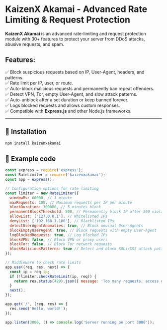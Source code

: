 # KaizenX Akamai - Advanced Rate Limiting & Request Protection

**KaizenX Akamai** is an advanced rate-limiting and request protection module with 30+ features to protect your server from DDoS attacks, abusive requests, and spam.

## Features:
✅ Block suspicious requests based on IP, User-Agent, headers, and patterns.  
✅ Rate limit per IP, user, or route.  
✅ Auto-block malicious requests and permanently ban repeat offenders.  
✅ Detect VPN, Tor, empty User-Agent, and slow attack patterns.  
✅ Auto-unblock after a set duration or keep banned forever.  
✅ Logs blocked requests and allows custom responses.  
✅ Compatible with **Express.js** and other Node.js frameworks.  

---

## 📌 Installation
```sh
npm install kaizenxakamai
```
## 📌 Example code
```js
const express = require('express');
const RateLimiter = require('kaizenxakamai');
const app = express();

// Configuration options for rate limiting
const limiter = new RateLimiter({
  windowMs: 60000, // 1 minute
  maxRequests: 100, // Maximum requests per IP per minute
  blockDuration: 300000, // 5 minutes block
  permanentBlockThreshold: 500, // Permanently block IP after 500 violations
  allowList: ['127.0.0.1'], // Whitelisted IPs
  denyList: ['192.168.1.100'], // Blacklisted IPs
  detectUserAgentAnomalies: true, // Block unusual User-Agents
  blockEmptyUserAgent: true, // Block requests with empty User-Agent
  logBlockedRequests: true, // Log blocked IPs
  blockVPN: false, // Block VPN or proxy users
  blockTor: false, // Block Tor network requests
  blockMaliciousPatterns: true // Detect and block SQLi/XSS attack patterns
});

// Middleware to check rate limits
app.use((req, res, next) => {
  const ip = req.ip;
  if (!limiter.checkRateLimit(ip, req)) {
    return res.status(429).json({ message: 'Too many requests, access denied!' });
  }
  next();
});

app.get('/', (req, res) => {
  res.send('Hello, world!');
});

app.listen(3000, () => console.log('Server running on port 3000'));
```
